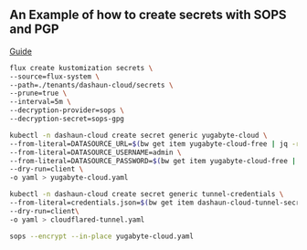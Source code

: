 ## An Example of how to create secrets with SOPS and PGP

[Guide](https://fluxcd.io/flux/guides/mozilla-sops/)

```bash
flux create kustomization secrets \
--source=flux-system \
--path=./tenants/dashaun-cloud/secrets \
--prune=true \
--interval=5m \
--decryption-provider=sops \
--decryption-secret=sops-gpg
```

```bash
kubectl -n dashaun-cloud create secret generic yugabyte-cloud \
--from-literal=DATASOURCE_URL=$(bw get item yugabyte-cloud-free | jq -r .login.username) \
--from-literal=DATASOURCE_USERNAME=admin \
--from-literal=DATASOURCE_PASSWORD=$(bw get item yugabyte-cloud-free | jq -r .login.password) \
--dry-run=client \
-o yaml > yugabyte-cloud.yaml
```

```bash
kubectl -n dashaun-cloud create secret generic tunnel-credentials \
--from-literal=credentials.json=$(bw get item dashaun-cloud-tunnel-secret | jq -r .login.password) \
--dry-run=client\
-o yaml > cloudflared-tunnel.yaml
```

```bash
sops --encrypt --in-place yugabyte-cloud.yaml
```